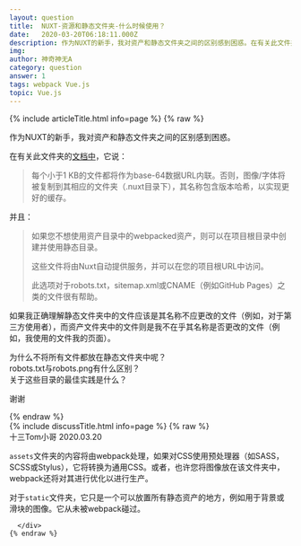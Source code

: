 ```yaml
---
layout: question
title:  NUXT-资源和静态文件夹-什么时候使用？
date:   2020-03-20T06:18:11.000Z
description: 作为NUXT的新手，我对资产和静态文件夹之间的区别感到困惑。在有关此文件夹的文档中，它说：  每个小于1 KB的文件都将作为base-64数据U...
img: 
author: 神奇神无A
category: question
answer: 1
tags: webpack Vue.js
topic: Vue.js
---
```

<div class="article-root">
  <div class="article">
    {% include articleTitle.html info=page %}
    {% raw %}
    <div class="article-content"><p><font style="vertical-align: inherit;"><font style="vertical-align: inherit;">作为NUXT的新手，我对资产和静态文件夹之间的区别感到困惑。</font></font></p>

<p><font style="vertical-align: inherit;"><font style="vertical-align: inherit;">在</font><font style="vertical-align: inherit;">有关此文件夹</font><font style="vertical-align: inherit;">的</font></font><a href="https://nuxtjs.org/guide/assets" rel="noreferrer"><font style="vertical-align: inherit;"><font style="vertical-align: inherit;">文档中</font></font></a><font style="vertical-align: inherit;"><font style="vertical-align: inherit;">，它说：</font></font></p>

<blockquote>
  <p><font style="vertical-align: inherit;"><font style="vertical-align: inherit;">每个小于1 KB的文件都将作为base-64数据URL内联。</font><font style="vertical-align: inherit;">否则，图像/字体将被复制到其相应的文件夹（.nuxt目录下），其名称包含版本哈希，以实现更好的缓存。</font></font></p>
</blockquote>

<p><font style="vertical-align: inherit;"><font style="vertical-align: inherit;">并且：</font></font></p>

<blockquote>
  <p><font style="vertical-align: inherit;"><font style="vertical-align: inherit;">如果您不想使用资产目录中的webpacked资产，则可以在项目根目录中创建并使用静态目录。</font></font></p>
  
  <p><font style="vertical-align: inherit;"><font style="vertical-align: inherit;">这些文件将由Nuxt自动提供服务，并可以在您的项目根URL中访问。</font></font></p>
  
  <p><font style="vertical-align: inherit;"><font style="vertical-align: inherit;">此选项对于robots.txt，sitemap.xml或CNAME（例如GitHub Pages）之类的文件很有帮助。</font></font></p>
</blockquote>

<p><font style="vertical-align: inherit;"><font style="vertical-align: inherit;">如果我正确理解静态文件夹中的文件应该是其名称不应更改的文件（例如，对于第三方使用者），而资产文件夹中的文件则是我不在乎其名称是否更改的文件（例如，我使用的文件我的页面）。</font></font></p>

<p><font style="vertical-align: inherit;"><font style="vertical-align: inherit;">为什么不将所有文件都放在静态文件夹中呢？</font></font><br><font style="vertical-align: inherit;"><font style="vertical-align: inherit;">
robots.txt与robots.png有什么区别？</font></font><br><font style="vertical-align: inherit;"><font style="vertical-align: inherit;">
关于这些目录的最佳实践是什么？</font></font></p>

<p><font style="vertical-align: inherit;"><font style="vertical-align: inherit;">谢谢</font></font></p></div>
    {% endraw %}
  </div>

  <div class="discuss-wrapper">
    {% include discussTitle.html info=page %}
    {% raw %}
    <div class="discuss-item">
        <div class="discuss-parent">
          <div class="discuss-meta">
            <span class="discuss-user">十三Tom小哥</span>
            <span class="discuss-time">2020.03.20</span>
          </div>
          <div class="discuss-comment"><p><font style="vertical-align: inherit;"></font><code>assets</code><font style="vertical-align: inherit;"><font style="vertical-align: inherit;">文件夹</font><font style="vertical-align: inherit;">的内容</font><font style="vertical-align: inherit;">将由webpack处理，如果对CSS使用预处理器（如SASS，SCSS或Stylus），它将转换为通用CSS。</font><font style="vertical-align: inherit;">或者，也许您将图像放在该文件夹中，webpack还将对其进行优化以进行生产。</font></font></p>

<p><font style="vertical-align: inherit;"><font style="vertical-align: inherit;">对于</font></font><code>static</code><font style="vertical-align: inherit;"><font style="vertical-align: inherit;">文件夹，它只是一个可以放置所有静态资产的地方，例如用于背景或滑块的图像。</font><font style="vertical-align: inherit;">它从未被webpack碰过。</font></font></p></div>
        </div>
        
      </div>
    {% endraw %}
  </div>
<div>
